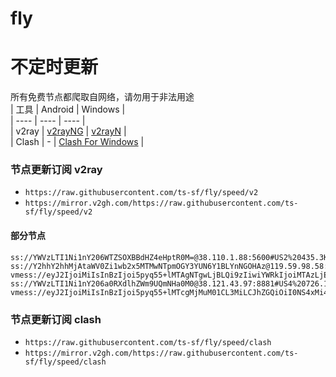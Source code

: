 # fly
# 不定时更新
所有免费节点都爬取自网络，请勿用于非法用途  
|  工具  | Android  | Windows  |  
|  ----  | ----   | ----  |  
| v2ray  | [v2rayNG](https://github.com/2dust/v2rayNG/releases) | [v2rayN](https://github.com/2dust/v2rayN/releases) |  
| Clash  | - | [Clash For Windows](https://github.com/2dust/clashN/releases) | 
  
### 节点更新订阅  v2ray
- `https://raw.githubusercontent.com/ts-sf/fly/speed/v2`  
- `https://mirror.v2gh.com/https://raw.githubusercontent.com/ts-sf/fly/speed/v2`  

#### 部分节点  
``` 
ss://YWVzLTI1Ni1nY206WTZSOXBBdHZ4eHptR0M=@38.110.1.88:5600#US2%20435.3KB%2Fs
ss://Y2hhY2hhMjAtaWV0Zi1wb2x5MTMwNTpmOGY3YUN6Y1BLYnNGOHAz@119.59.98.58:990#%E6%9C%AA%E7%9F%A58%20400.2KB%2Fs
vmess://eyJ2IjoiMiIsInBzIjoi5pyq55+lMTAgNTgwLjBLQi9zIiwiYWRkIjoiMTAzLjEwNi4yMjkuMjM4IiwicG9ydCI6IjUwNjQ0IiwiaWQiOiJmMGQ5MDY4NS03NTk5LTQ4NWMtOTQ0Yi1mMzZiNDhkMmY4OGUiLCJhaWQiOiIwIiwic2N5IjoiYXV0byIsIm5ldCI6InRjcCIsInR5cGUiOiJub25lIiwiaG9zdCI6IiIsInBhdGgiOiIiLCJ0bHMiOiIiLCJzbmkiOiIiLCJ0ZXN0X25hbWUiOiIxMCJ9
ss://YWVzLTI1Ni1nY206a0RXdlhZWm9UQmNHa0M0@38.121.43.97:8881#US4%20726.1KB%2Fs
vmess://eyJ2IjoiMiIsInBzIjoi5pyq55+lMTcgMjMuM01CL3MiLCJhZGQiOiI0NS4xMi4xMzMuNDMiLCJwb3J0IjoiMjg0NDQiLCJpZCI6IjFiZThlZGRiLTRmOGMtNDVkMC1iMmExLWU1MzhlYjNhYmQzOSIsImFpZCI6IjAiLCJzY3kiOiJhdXRvIiwibmV0IjoidGNwIiwidHlwZSI6Im5vbmUiLCJob3N0IjoiIiwicGF0aCI6Ii8iLCJ0bHMiOiIiLCJzbmkiOiIiLCJ0ZXN0X25hbWUiOiIxNyJ9
```
### 节点更新订阅  clash
- `https://raw.githubusercontent.com/ts-sf/fly/speed/clash`  
- `https://mirror.v2gh.com/https://raw.githubusercontent.com/ts-sf/fly/speed/clash`  


